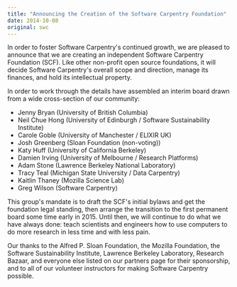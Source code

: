 ```yaml
---
title: "Announcing the Creation of the Software Carpentry Foundation"
date: 2014-10-08
original: swc
---
```

<p>
  In order to foster Software Carpentry's continued growth,
  we are pleased to announce that we are creating an independent Software Carpentry Foundation (SCF).
  Like other non-profit open source foundations,
  it will decide Software Carpentry's overall scope and direction,
  manage its finances,
  and hold its intellectual property.
</p>
<p>
  In order to work through the details have assembled an interim board drawn from a wide cross-section of our community:
</p>
<ul>
  <li>Jenny Bryan (University of British Columbia)</li>
  <li>Neil Chue Hong (University of Edinburgh / Software Sustainability Institute)</li>
  <li>Carole Goble (University of Manchester / ELIXIR UK)</li>
  <li>Josh Greenberg (Sloan Foundation (non-voting))</li>
  <li>Katy Huff (University of California Berkeley)</li>
  <li>Damien Irving (University of Melbourne / Research Platforms)</li>
  <li>Adam Stone (Lawrence Berkeley National Laboratory)</li>
  <li>Tracy Teal (Michigan State University / Data Carpentry)</li>
  <li>Kaitlin Thaney (Mozilla Science Lab)</li>
  <li>Greg Wilson (Software Carpentry)</li>
</ul>
<p>
  This group's mandate is to draft the SCF's initial bylaws and get the foundation legal standing,
  then arrange the transition to the first permanent board some time early in 2015.
  Until then,
  we will continue to do what we have always done:
  teach scientists and engineers how to use computers to do more research in less time and with less pain.
</p>
<p>
  Our thanks to the Alfred P. Sloan Foundation,
  the Mozilla Foundation,
  the Software Sustainability Institute,
  Lawrence Berkeley Laboratory,
  Research Bazaar,
  and everyone else listed on our partners page
  for their sponsorship,
  and to all of our volunteer instructors for making Software Carpentry possible.
</p>
